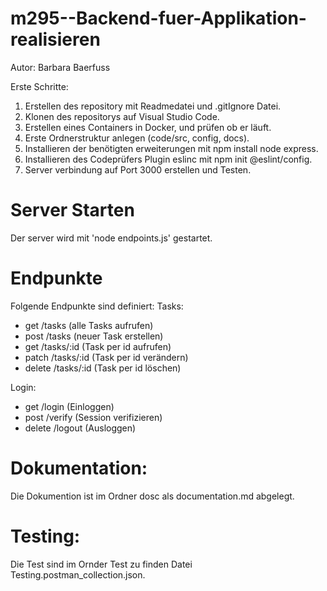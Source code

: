 # m295--Backend-fuer-Applikation-realisieren

Autor: Barbara Baerfuss

Erste Schritte:

1. Erstellen des repository mit Readmedatei und .gitIgnore Datei.
2. Klonen des repositorys auf Visual Studio Code.
3. Erstellen eines Containers in Docker, und prüfen ob er läuft.
4. Erste Ordnerstruktur anlegen (code/src, config, docs).
5. Installieren der benötigten erweiterungen mit npm install node express.
6. Installieren des Codeprüfers Plugin eslinc mit npm init @eslint/config.
7. Server verbindung auf Port 3000 erstellen und Testen.

# Server Starten
Der server wird mit 'node endpoints.js' gestartet.

# Endpunkte
Folgende Endpunkte sind definiert:
Tasks:
- get /tasks (alle Tasks aufrufen)
- post /tasks (neuer Task erstellen)
- get /tasks/:id (Task per id aufrufen)
- patch /tasks/:id (Task per id verändern)
- delete /tasks/:id (Task per id löschen)

Login:
- get /login (Einloggen)
- post /verify (Session verifizieren)
- delete /logout (Ausloggen)

# Dokumentation:

Die Dokumention ist im Ordner dosc als documentation.md abgelegt.


# Testing:
Die Test sind im Ornder Test zu finden Datei Testing.postman_collection.json.











